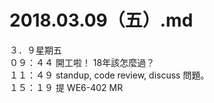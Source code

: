 # 2018.03.09（五）.md

３．９星期五  
０９：４４ 開工啦！ 18年該怎麼過？  
１１：４９ standup, code review, discuss 問題。  
１５：１９ 提 WE6-402 MR  

